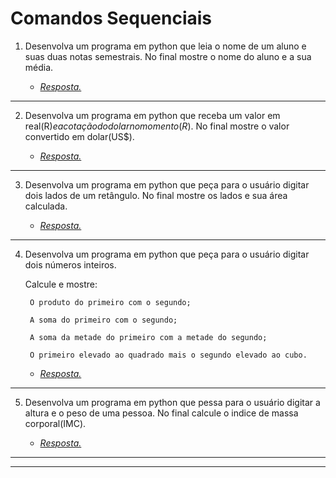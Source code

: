 # Comandos Sequenciais

1. Desenvolva um programa em python que leia o nome de um aluno e suas duas notas semestrais. No final mostre o nome do aluno e a sua média.

    * [*Resposta.*](exercicio_1.py)

---

2. Desenvolva um programa em python que receba um valor em real(R$) e a cotação do dolar no momento(R$). No final mostre o valor convertido em dolar(US$).  
    
    * [*Resposta.*](exercicio_2.py)

---

3. Desenvolva um programa em python que peça para o usuário digitar dois lados de um retângulo. No final mostre os lados e sua área calculada.

    * [*Resposta.*](exercicio_3.py)

---

4. Desenvolva um programa em python que peça para o usuário digitar dois números inteiros. 

    Calcule e mostre: 

        O produto do primeiro com o segundo;

        A soma do primeiro com o segundo;

        A soma da metade do primeiro com a metade do segundo;

        O primeiro elevado ao quadrado mais o segundo elevado ao cubo.

    * [*Resposta.*](exercicio_4.py)

---

5. Desenvolva um programa em python que pessa para o usuário digitar a altura e o peso de uma pessoa. No final calcule o indice de massa corporal(IMC).

    * [*Resposta.*](exercicio_5.py)
    
---
---
    
